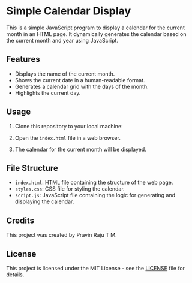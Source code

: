 # Simple Calendar Display

This is a simple JavaScript program to display a calendar for the current month in an HTML page. It dynamically generates the calendar based on the current month and year using JavaScript.

## Features

- Displays the name of the current month.
- Shows the current date in a human-readable format.
- Generates a calendar grid with the days of the month.
- Highlights the current day.

## Usage

1. Clone this repository to your local machine:


2. Open the `index.html` file in a web browser.

3. The calendar for the current month will be displayed.

## File Structure

- `index.html`: HTML file containing the structure of the web page.
- `styles.css`: CSS file for styling the calendar.
- `script.js`: JavaScript file containing the logic for generating and displaying the calendar.

## Credits

This project was created by Pravin Raju T M.

## License

This project is licensed under the MIT License - see the [LICENSE](LICENSE) file for details.
